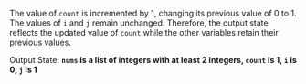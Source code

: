 The value of `count` is incremented by 1, changing its previous value of 0 to 1. The values of `i` and `j` remain unchanged. Therefore, the output state reflects the updated value of `count` while the other variables retain their previous values.

Output State: **`nums` is a list of integers with at least 2 integers, `count` is 1, `i` is 0, `j` is 1**